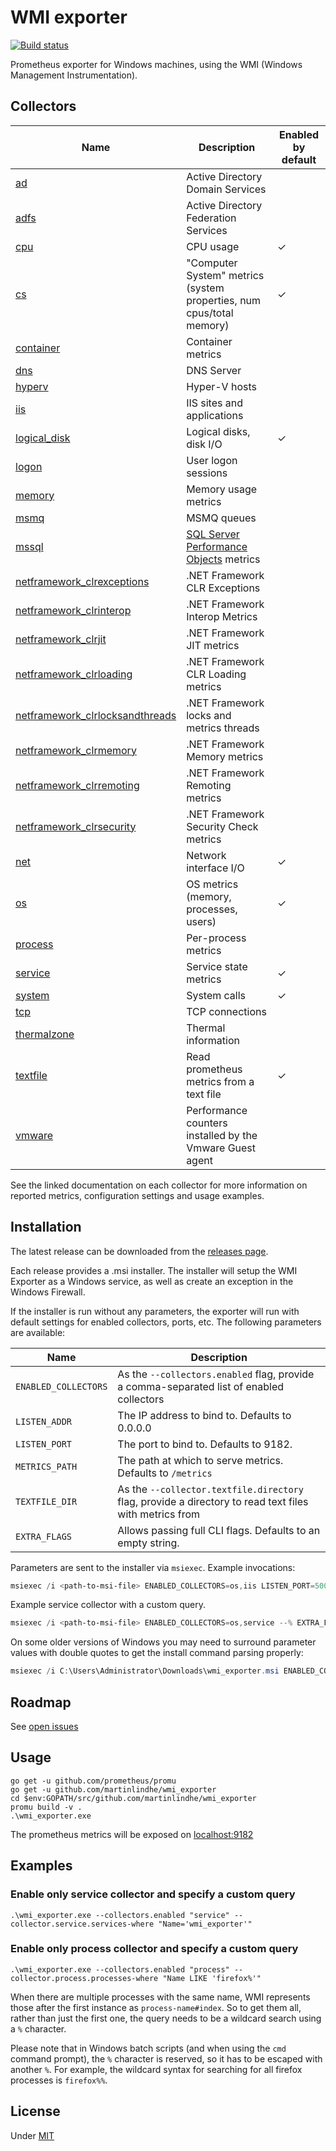 # WMI exporter

[![Build status](https://ci.appveyor.com/api/projects/status/ljwan71as6pf2joe/branch/master?svg=true)](https://ci.appveyor.com/project/martinlindhe/wmi-exporter)

Prometheus exporter for Windows machines, using the WMI (Windows Management Instrumentation).


## Collectors

Name     | Description | Enabled by default
---------|-------------|--------------------
[ad](docs/collector.ad.md) | Active Directory Domain Services |
[adfs](docs/collector.adfs.md) | Active Directory Federation Services |
[cpu](docs/collector.cpu.md) | CPU usage | &#10003;
[cs](docs/collector.cs.md) | "Computer System" metrics (system properties, num cpus/total memory) | &#10003;
[container](docs/collector.container.md) | Container metrics |
[dns](docs/collector.dns.md) | DNS Server |
[hyperv](docs/collector.hyperv.md) | Hyper-V hosts |
[iis](docs/collector.iis.md) | IIS sites and applications |
[logical_disk](docs/collector.logical_disk.md) | Logical disks, disk I/O | &#10003;
[logon](docs/collector.logon.md) | User logon sessions |
[memory](docs/collector.memory.md) | Memory usage metrics |
[msmq](docs/collector.msmq.md) | MSMQ queues |
[mssql](docs/collector.mssql.md) | [SQL Server Performance Objects](https://docs.microsoft.com/en-us/sql/relational-databases/performance-monitor/use-sql-server-objects#SQLServerPOs) metrics  |
[netframework_clrexceptions](docs/collector.netframework_clrexceptions.md) | .NET Framework CLR Exceptions |
[netframework_clrinterop](docs/collector.netframework_clrinterop.md) | .NET Framework Interop Metrics |
[netframework_clrjit](docs/collector.netframework_clrjit.md) | .NET Framework JIT metrics |
[netframework_clrloading](docs/collector.netframework_clrloading.md) | .NET Framework CLR Loading metrics |
[netframework_clrlocksandthreads](docs/collector.netframework_clrlocksandthreads.md) | .NET Framework locks and metrics threads |
[netframework_clrmemory](docs/collector.netframework_clrmemory.md) |  .NET Framework Memory metrics |
[netframework_clrremoting](docs/collector.netframework_clrremoting.md) | .NET Framework Remoting metrics |
[netframework_clrsecurity](docs/collector.netframework_clrsecurity.md) | .NET Framework Security Check metrics |
[net](docs/collector.net.md) | Network interface I/O | &#10003;
[os](docs/collector.os.md) | OS metrics (memory, processes, users) | &#10003;
[process](docs/collector.process.md) | Per-process metrics |
[service](docs/collector.service.md) | Service state metrics | &#10003;
[system](docs/collector.system.md) | System calls | &#10003;
[tcp](docs/collector.tcp.md) | TCP connections |
[thermalzone](docs/collector.thermalzone.md) | Thermal information
[textfile](docs/collector.textfile.md) | Read prometheus metrics from a text file | &#10003;
[vmware](docs/collector.vmware.md) | Performance counters installed by the Vmware Guest agent |

See the linked documentation on each collector for more information on reported metrics, configuration settings and usage examples.

## Installation
The latest release can be downloaded from the [releases page](https://github.com/martinlindhe/wmi_exporter/releases).

Each release provides a .msi installer. The installer will setup the WMI Exporter as a Windows service, as well as create an exception in the Windows Firewall.

If the installer is run without any parameters, the exporter will run with default settings for enabled collectors, ports, etc. The following parameters are available:

Name | Description
-----|------------
`ENABLED_COLLECTORS` | As the `--collectors.enabled` flag, provide a comma-separated list of enabled collectors
`LISTEN_ADDR` | The IP address to bind to. Defaults to 0.0.0.0
`LISTEN_PORT` | The port to bind to. Defaults to 9182.
`METRICS_PATH` | The path at which to serve metrics. Defaults to `/metrics`
`TEXTFILE_DIR` | As the `--collector.textfile.directory` flag, provide a directory to read text files with metrics from
`EXTRA_FLAGS` | Allows passing full CLI flags. Defaults to an empty string.

Parameters are sent to the installer via `msiexec`. Example invocations:

```powershell
msiexec /i <path-to-msi-file> ENABLED_COLLECTORS=os,iis LISTEN_PORT=5000
```

Example service collector with a custom query.
```powershell
msiexec /i <path-to-msi-file> ENABLED_COLLECTORS=os,service --% EXTRA_FLAGS="--collector.service.services-where ""Name LIKE 'sql%'"""
```

On some older versions of Windows you may need to surround parameter values with double quotes to get the install command parsing properly:
```powershell
msiexec /i C:\Users\Administrator\Downloads\wmi_exporter.msi ENABLED_COLLECTORS="ad,iis,logon,memory,process,tcp,thermalzone" TEXTFILE_DIR="C:\custom_metrics\"
```

## Roadmap

See [open issues](https://github.com/martinlindhe/wmi_exporter/issues)


## Usage

    go get -u github.com/prometheus/promu
    go get -u github.com/martinlindhe/wmi_exporter
    cd $env:GOPATH/src/github.com/martinlindhe/wmi_exporter
    promu build -v .
    .\wmi_exporter.exe

The prometheus metrics will be exposed on [localhost:9182](http://localhost:9182)

## Examples

### Enable only service collector and specify a custom query

    .\wmi_exporter.exe --collectors.enabled "service" --collector.service.services-where "Name='wmi_exporter'"

### Enable only process collector and specify a custom query

    .\wmi_exporter.exe --collectors.enabled "process" --collector.process.processes-where "Name LIKE 'firefox%'"

When there are multiple processes with the same name, WMI represents those after the first instance as `process-name#index`. So to get them all, rather than just the first one, the query needs to be a wildcard search using a `%` character.

Please note that in Windows batch scripts (and when using the `cmd` command prompt), the `%` character is reserved, so it has to be escaped with another `%`. For example, the wildcard syntax for searching for all firefox processes is `firefox%%`.


## License

Under [MIT](LICENSE)
